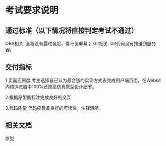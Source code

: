 # 考试要求说明
## 通过标准（以下情况将直接判定考试不通过）
OBS相关: 全程没有露过全脸，看不见屏幕；
Git相关: Git代码没有推送到服务器。

## 交付指标
1.页面还原度
考生选择自己认为最合适的实现方式去完成用户端页面，在Webkit内核浏览器中100%还原高仿真原型设计细节。
    
2.根据原型图标注完成良好的交互

3.代码质量
代码应具备良好的可读性，注释清晰。

## 相关文档
原型

